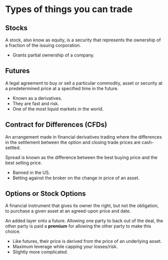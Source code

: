 # Types of things you can trade


## Stocks

A stock, also know as equity, is a security that represents the ownership
of a fraction of the issuing corporation.

- Grants partial ownership of a company.


## Futures

A legal agreement to buy or sell a particular commodity, asset or security
at a predetermined price at a specified time in the future.

- Known as a derivatives.
- They are fast and risk.
- One of the most liquid markets in the world.


## Contract for Differences (CFDs)

An arrangement made in financial derivatives trading where the differences in 
the settlement between the option and closing trade prices are cash-settled.

Spread is known as the difference between the best buying price and the best 
selling price.

- Banned in the US.
- Betting against the broker on the change in price of an asset.


## Options or Stock Options

A financial instrument that gives its owner the right, but not the obligation,
to purchase a given asset at an agreed-upon price and date.

An added layer onto a future. Allowing one party to back out of the deal, the 
other party is paid a **premium** for allowing the other party to make this choice.

- Like futures, their price is derived from the price of an underlying asset.
- Maximum leverage while capping your losses/risk.
- Slightly more complicated.


